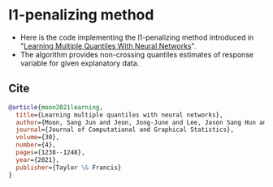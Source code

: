 # l1-penalizing method
- Here is the code implementing the l1-penalizing method introduced in "[Learning Multiple Quantiles With Neural Networks](https://www.tandfonline.com/doi/full/10.1080/10618600.2021.1909601)".
- The algorithm provides non-crossing quantiles estimates of response variable for given explanatory data.

## Cite
```bibtex
@article{moon2021learning,
  title={Learning multiple quantiles with neural networks},
  author={Moon, Sang Jun and Jeon, Jong-June and Lee, Jason Sang Hun and Kim, Yongdai},
  journal={Journal of Computational and Graphical Statistics},
  volume={30},
  number={4},
  pages={1238--1248},
  year={2021},
  publisher={Taylor \& Francis}
}
```

